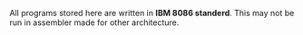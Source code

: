 All programs stored here are written in **IBM 8086 standerd**.
This may not be run in assembler made for other architecture.
